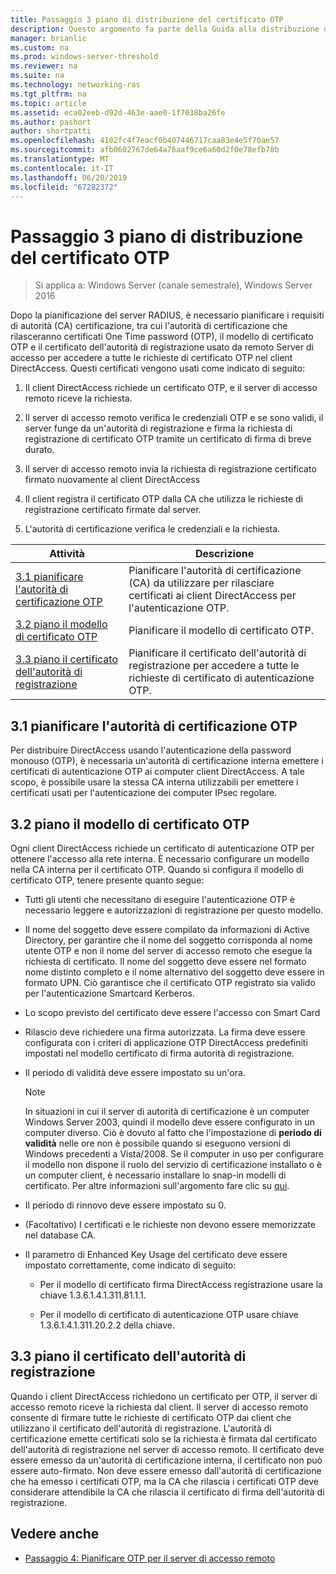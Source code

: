 ```yaml
---
title: Passaggio 3 piano di distribuzione del certificato OTP
description: Questo argomento fa parte della Guida alla distribuzione di accesso remoto con autenticazione OTP in Windows Server 2016.
manager: brianlic
ms.custom: na
ms.prod: windows-server-threshold
ms.reviewer: na
ms.suite: na
ms.technology: networking-ras
ms.tgt_pltfrm: na
ms.topic: article
ms.assetid: eca02eeb-d92d-463e-aae0-1f7038ba26fe
ms.author: pashort
author: shortpatti
ms.openlocfilehash: 4102fc4f7eacf0b407446717caa83e4e5f70ae57
ms.sourcegitcommit: afb0602767de64a76aaf9ce6a60d2f0e78efb78b
ms.translationtype: MT
ms.contentlocale: it-IT
ms.lasthandoff: 06/20/2019
ms.locfileid: "67282372"
---
```

# <a name="step-3-plan-otp-certificate-deployment"></a>Passaggio 3 piano di distribuzione del certificato OTP

>Si applica a: Windows Server (canale semestrale), Windows Server 2016

Dopo la pianificazione del server RADIUS, è necessario pianificare i requisiti di autorità (CA) certificazione, tra cui l'autorità di certificazione che rilasceranno certificati One Time password (OTP), il modello di certificato OTP e il certificato dell'autorità di registrazione usato da remoto Server di accesso per accedere a tutte le richieste di certificato OTP nel client DirectAccess. Questi certificati vengono usati come indicato di seguito:  
  
1.  Il client DirectAccess richiede un certificato OTP, e il server di accesso remoto riceve la richiesta.  
  
2.  Il server di accesso remoto verifica le credenziali OTP e se sono validi, il server funge da un'autorità di registrazione e firma la richiesta di registrazione di certificato OTP tramite un certificato di firma di breve durato.  
  
3.  Il server di accesso remoto invia la richiesta di registrazione certificato firmato nuovamente al client DirectAccess  
  
4.  Il client registra il certificato OTP dalla CA che utilizza le richieste di registrazione certificato firmate dal server.  
  
5.  L'autorità di certificazione verifica le credenziali e la richiesta.  
  
|Attività|Descrizione|  
|----|--------|  
|[3.1 pianificare l'autorità di certificazione OTP](#bkmk_3_1_CA)|Pianificare l'autorità di certificazione (CA) da utilizzare per rilasciare certificati ai client DirectAccess per l'autenticazione OTP.|  
|[3.2 piano il modello di certificato OTP](#bkmk_3_2_OTP_Cert)|Pianificare il modello di certificato OTP.|
|[3.3 piano il certificato dell'autorità di registrazione](#bkmk_33RACert)|Pianificare il certificato dell'autorità di registrazione per accedere a tutte le richieste di certificato di autenticazione OTP.|

## <a name="bkmk_3_1_CA"></a>3.1 pianificare l'autorità di certificazione OTP  
Per distribuire DirectAccess usando l'autenticazione della password monouso (OTP), è necessaria un'autorità di certificazione interna emettere i certificati di autenticazione OTP ai computer client DirectAccess. A tale scopo, è possibile usare la stessa CA interna utilizzabili per emettere i certificati usati per l'autenticazione dei computer IPsec regolare.  
  
## <a name="bkmk_3_2_OTP_Cert"></a>3.2 piano il modello di certificato OTP  
Ogni client DirectAccess richiede un certificato di autenticazione OTP per ottenere l'accesso alla rete interna. È necessario configurare un modello nella CA interna per il certificato OTP. Quando si configura il modello di certificato OTP, tenere presente quanto segue:  
  
-   Tutti gli utenti che necessitano di eseguire l'autenticazione OTP è necessario leggere e autorizzazioni di registrazione per questo modello.  
  
-   Il nome del soggetto deve essere compilato da informazioni di Active Directory, per garantire che il nome del soggetto corrisponda al nome utente OTP e non il nome del server di accesso remoto che esegue la richiesta di certificato. Il nome del soggetto deve essere nel formato nome distinto completo e il nome alternativo del soggetto deve essere in formato UPN. Ciò garantisce che il certificato OTP registrato sia valido per l'autenticazione Smartcard Kerberos.  
  
-   Lo scopo previsto del certificato deve essere l'accesso con Smart Card  
  
-   Rilascio deve richiedere una firma autorizzata. La firma deve essere configurata con i criteri di applicazione OTP DirectAccess predefiniti impostati nel modello certificato di firma autorità di registrazione.  
  
-   Il periodo di validità deve essere impostato su un'ora.  
  
    > [!NOTE]  
    > In situazioni in cui il server di autorità di certificazione è un computer Windows Server 2003, quindi il modello deve essere configurato in un computer diverso. Ciò è dovuto al fatto che l'impostazione di **periodo di validità** nelle ore non è possibile quando si eseguono versioni di Windows precedenti a Vista/2008. Se il computer in uso per configurare il modello non dispone il ruolo del servizio di certificazione installato o è un computer client, è necessario installare lo snap-in modelli di certificato. Per altre informazioni sull'argomento fare clic su [qui](https://technet.microsoft.com/library/cc732445.aspx).  
  
-   Il periodo di rinnovo deve essere impostato su 0.  
  
-   (Facoltativo) I certificati e le richieste non devono essere memorizzate nel database CA.  
  
-   Il parametro di Enhanced Key Usage del certificato deve essere impostato correttamente, come indicato di seguito:  
  
    -   Per il modello di certificato firma DirectAccess registrazione usare la chiave 1.3.6.1.4.1.311.81.1.1.  
  
    -   Per il modello di certificato di autenticazione OTP usare chiave 1.3.6.1.4.1.311.20.2.2 della chiave.  
  
## <a name="bkmk_33RACert"></a>3.3 piano il certificato dell'autorità di registrazione  
Quando i client DirectAccess richiedono un certificato per OTP, il server di accesso remoto riceve la richiesta dal client. Il server di accesso remoto consente di firmare tutte le richieste di certificato OTP dai client che utilizzano il certificato dell'autorità di registrazione. L'autorità di certificazione emette certificati solo se la richiesta è firmata dal certificato dell'autorità di registrazione nel server di accesso remoto. Il certificato deve essere emesso da un'autorità di certificazione interna, il certificato non può essere auto-firmato. Non deve essere emesso dall'autorità di certificazione che ha emesso i certificati OTP, ma la CA che rilascia i certificati OTP deve considerare attendibile la CA che rilascia il certificato di firma dell'autorità di registrazione.  
  
## <a name="BKMK_Links"></a>Vedere anche  
  
-   [Passaggio 4: Pianificare OTP per il server di accesso remoto](Step-4-Plan-for-OTP-on-the-Remote-Access-Server.md)  
  


